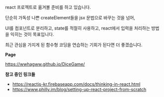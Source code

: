 react 프로젝트로 옮겨볼 준비를 하고 있습니다. 

단순히 가독성 나쁜 createElement들을 jsx 문법으로 바꾸는 것을 넘어, 

UI를 컴포넌트로 분리하고, state를 적절히 사용하고, react에서 입력을 처리하는 방법을 익히는 것이 목표입니다.

최근 관심을 가지게 된 함수형 코딩을 연습하는 기회가 된다면 더 좋겠습니다.

**Page**

https://wwhagww.github.io/DiceGame/

**참고 중인 링크들**
- https://reactjs-kr.firebaseapp.com/docs/thinking-in-react.html
- https://www.philly.im/blog/setting-up-react-project-from-scratch
